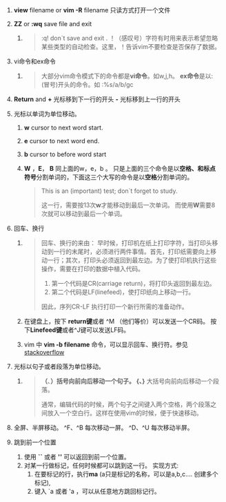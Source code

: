 1. **view** filename   or  **vim -R** filename   只读方式打开一个文件

2. **ZZ**  or  **:wq**    save file and exit

   1. > :q!   don`t  save and exit .    ！（感叹号）字符有时用来表示希望忽略某些类型的自动检查。这里，！告诉vim不要检查是否保存了数据。

3. vi命令和ex命令

   1. > 大部分vim命令模式下的命令都是**vi命令**。如w,j,h。   **ex命令**是以:(冒号)开头的命令。如 :%s/a/b/gc

4. **Return**  and    **+**  光标移到下一行的开头         **-**  光标移到上一行的开头

5. 光标以单词为单位移动。

   1. **w**  cursor to next word start.        

   2. **e**  cursor to next word end.      

   3. **b**  cursor to before word start

   4. **W** ，**E**，  **B**  同上面的w，e，b 。 只是上面的三个命令是以**空格、和标点符号**分割单词的，下面这三个大写的命令是以**空格**分割单词的。

      > This is an (important) test; don`t forget to study.
      >
      > 这一行，需要按13次**w**才能移动到最后一次单词。 而使用**W**需要8次就可以移动到最后一个单词。

6. 回车、换行

   1. > 回车、换行的来由： 早时候，打印机在纸上打印字符，当打印头移动到一行的末尾时，必须进行两件事情。首先，打印纸需要向上移动一行；其次，打印头必须返回到最左边。为了使打印机执行这些操作，需要在打印的数据中植入代码。
      >
      > 1. 第一个代码是CR(carriage return)，将打印头返回到最左边。
      > 2. 第二个代码是LF(linefeed)，使打印纸向上移动一行。
      >
      > 因此，序列CR-LF 执行打印一个新行所需的准备动作。

   2. 在键盘上，按下 **return键**或者 ^M （他们等价）可以发送一个CR码。 按下**Linefeed键**或者^J键可以发送LF码。

   3. vim 中 **vim -b filename** 命令，可以显示回车、换行符。参见[stackoverflow](https://stackoverflow.com/questions/3860519/see-line-breaks-and-carriage-returns-in-editor)

7. 光标以句子或者段落为单位移动。

   1. > **（**、**）**括号向前向后移动一个句子。 **{**、**}** 大括号向前向后移动一个段落。
      >
      > 通常，编辑代码的时候，两个句子之间键入两个空格，两个段落之间放入一个空白行。这样在使用vim的时候，便于快速移动。

8. 全屏、半屏移动。  ^F、^B 每次移动一屏。 ^D、^U 每次移动半屏。

9. 跳到前一个位置

   1. 使用 **``** 或者 **''** 可以返回到前一个位置。
   2. 对某一行做标记，任何时候都可以跳到这一行。 实现方式:
      1. 在要标记的行，执行**ma**  (a只是标记的名称，可以是a,b,c.... 创建多个标记),
      2. 键入 `a 或者 'a ，可以从任意地方跳回标记行。  